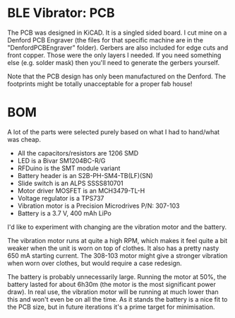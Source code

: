 # BLE Vibrator: PCB

The PCB was designed in KiCAD. It is a singled sided board. I cut mine on a Denford PCB Engraver (the files for that specific machine are in the "DenfordPCBEngraver" folder). 
Gerbers are also included for edge cuts and front copper. Those were the only layers I needed. If you need something else (e.g. solder mask) then you'll need to generate the gerbers yourself.

Note that the PCB design has only been manufactured on the Denford. The footprints might be totally unacceptable for a proper fab house!

# BOM

A lot of the parts were selected purely based on what I had to hand/what was cheap.

* All the capacitors/resistors are 1206 SMD
* LED is a Bivar SM1204BC-R/G
* RFDuino is the SMT module variant
* Battery header is an S2B-PH-SM4-TB(LF)(SN)
* Slide switch is an ALPS SSSS810701
* Motor driver MOSFET is an MCH3479-TL-H
* Voltage regulator is a TPS737
* Vibration motor is a Precision Microdrives P/N: 307-103
* Battery is a 3.7 V, 400 mAh LiPo

I'd like to experiment with changing are the vibration motor and the battery.

The vibration motor runs at quite a high RPM, which makes it feel quite a bit weaker when the unit is worn on top of clothes. It also has a pretty nasty 650 mA starting current. The 308-103 motor might give a stronger vibration when worn over clothes, but would require a case redesign.

The battery is probably unnecessarily large. Running the motor at 50%, the battery lasted for about 6h30m (the motor is the most significant power draw). In real use, the vibration motor will be running at much lower than this and won't even be on all the time. As it stands the battery is a nice fit to the PCB size, but in future iterations it's a prime target for minimisation.
